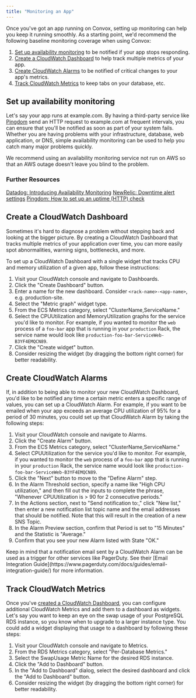 ```yaml
---
title: "Monitoring an App"
---
```


Once you've got an app running on Convox, setting up monitoring can help you keep it running smoothly. As a starting point, we'd recommend the following baseline monitoring coverage when using Convox:

1. [Set up availability monitoring](#set-up-availability-monitoring) to be notified if your app stops responding.
1. [Create a CloudWatch Dashboard](#create-a-cloudwatch-dashboard) to help track multiple metrics of your app.
1. [Create CloudWatch Alarms](#create-cloudwatch-alarms) to be notified of critical changes to your app's metrics.
1. [Track CloudWatch Metrics](#track-cloudwatch-metrics) to keep tabs on your database, etc.

## Set up availability monitoring

Let's say your app runs at example.com. By having a third-party service like [Pingdom](https://www.pingdom.com) send an HTTP request to example.com at frequent intervals, you can ensure that you'll be notified as soon as part of your system fails. Whether you are having problems with your infrastructure, database, web application, or DNS, simple availability monitoring can be used to help you catch many major problems quickly.

We recommend using an availability monitoring service not run on AWS so that an AWS outage doesn't leave you blind to the problem.

### Further Resources

[Datadog: Introducing Availability Monitoring](https://www.datadoghq.com/blog/introducing-availability-monitoring/)
[NewRelic: Downtime alert settings](https://docs.newrelic.com/docs/alerts/alert-policies/downtime-alerts/downtime-alert-settings)
[Pingdom: How to set up an uptime (HTTP) check](https://help.pingdom.com/hc/en-us/articles/203679631-How-to-set-up-an-uptime-HTTP-check)

## Create a CloudWatch Dashboard

Sometimes it's hard to diagnose a problem without stepping back and looking at the bigger picture. By creating a CloudWatch Dashboard that tracks multiple metrics of your application over time, you can more easily spot abnormalities, warning signs, bottlenecks, and more.

To set up a CloudWatch Dashboard with a single widget that tracks CPU and memory utilization of a given app, follow these instructions:

1. Visit your CloudWatch console and navigate to Dashboards.
1. Click the "Create Dashboard" button.
1. Enter a name for the new dashboard. Consider `<rack-name>-<app-name>`, e.g. production-site.
1. Select the "Metric graph" widget type.
1. From the ECS Metrics category, select "ClusterName,ServiceName."
1. Select the CPUUtilization and MemoryUtilization graphs for the service you'd like to monitor. For example, if you wanted to monitor the `web` process of a `foo-bar` app that is running in your `production` Rack, the service name would look like `production-foo-bar-ServiceWeb-B3YF4EMQCN89`.
1. Click the "Create widget" button.
1. Consider resizing the widget (by dragging the bottom right corner) for better readability.

## Create CloudWatch Alarms

If, in addition to being able to monitor your new CloudWatch Dashboard, you'd like to be notified any time a certain metric enters a specific range of values, you can set up a CloudWatch Alarm. For example, if you want to be emailed when your app exceeds an average CPU utilization of 95% for a period of 30 minutes, you could set up that CloudWatch Alarm by taking the following steps:

1. Visit your CloudWatch console and navigate to Alarms.
1. Click the "Create Alarm" button.
1. From the ECS Metrics category, select "ClusterName,ServiceName."
1. Select CPUUtilization for the service you'd like to monitor. For example, if you wanted to monitor the `web` process of a `foo-bar` app that is running in your `production` Rack, the service name would look like `production-foo-bar-ServiceWeb-B3YF4EMQCN89`.
1. Click the "Next" button to move to the "Define Alarm" step.
1. In the Alarm Threshold section, specify a name like "High CPU utilization," and then fill out the inputs to complete the phrase, "Whenever CPUUtilization is > 90 for 2 consecutive periods."
1. In the Actions section, next to "Send notification to:," click "New list," then enter a new notification list topic name and the email addresses that should be notified. Note that this will result in the creation of a new SNS Topic.
1. In the Alarm Preview section, confirm that Period is set to "15 Minutes" and the Statistic is "Average."
1. Confirm that you see your new Alarm listed with State "OK."

<div class="block-callout block-show-callout type-warning" markdown="1">
Keep in mind that a notification email sent by a CloudWatch Alarm can be used as a trigger for other services like PagerDuty. See their [Email Integration Guide](https://www.pagerduty.com/docs/guides/email-integration-guide/) for more information.
</div>

## Track CloudWatch Metrics

Once you've [created a CloudWatch Dashboard](#create-a-cloudwatch-dashboard), you can configure additional CloudWatch Metrics and add them to a dashboard as widgets. Let's say you want to keep an eye on the swap usage of your PostgreSQL RDS instance, so you know when to upgrade to a larger instance type. You could add a widget displaying that usage to a dashboard by following these steps:

1. Visit your CloudWatch console and navigate to Metrics.
1. From the RDS Metrics category, select "Per-Database Metrics."
1. Select the SwapUsage Metric Name for the desired RDS instance.
1. Click the "Add to Dashboard" button.
1. In the "Add to Dashboard" dialog, select the desired dashboard and click the "Add to Dashboard" button.
1. Consider resizing the widget (by dragging the bottom right corner) for better readability.
